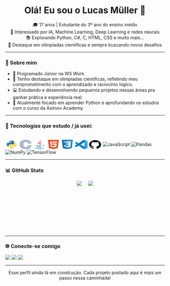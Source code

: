 <h1 align="center">Olá! Eu sou o Lucas Müller 👋</h1>

<p align="center">
🎓 17 anos | Estudante do 3º ano do ensino médio <br>
🤖 Interessado por IA, Machine Learning, Deep Learning e redes neurais <br>
📚 Explorando Python, C#, C, HTML, CSS e muito mais... <br>
🏅 Destaque em olimpíadas científicas e sempre buscando novos desafios
</p>

---

### 🚀 Sobre mim

- 📌 Programado Júnior na WS Work.
- 🧪 Tenho destaque em olimpíadas científicas, refletindo meu comprometimento com o aprendizado e raciocínio lógico.
- 💻 Estudando e desenvolvendo pequenos projetos nessas áreas pra ganhar prática e experiência real.
- 🔬 Atualmente focado em aprender Python e aprofundando os estudos com o curso da Asimov Academy.

---

### 🧰 Tecnologias que estudo / já usei:

<div style="display: inline_block"><br>
  
  <img align="center" alt="Python" height="30" width="40" src="https://raw.githubusercontent.com/devicons/devicon/master/icons/python/python-original.svg">
  <img align="center" alt="C" height="30" width="40" src="https://raw.githubusercontent.com/devicons/devicon/master/icons/c/c-original.svg">
  <img align="center" alt="Java" height="30" width="40" src="https://raw.githubusercontent.com/devicons/devicon/master/icons/java/java-original.svg">
  <img align="center" alt="HTML" height="30" width="40" src="https://raw.githubusercontent.com/devicons/devicon/master/icons/html5/html5-original.svg">
  <img align="center" alt="CSS" height="30" width="40" src="https://raw.githubusercontent.com/devicons/devicon/master/icons/css3/css3-original.svg">
  <img align="center" alt="VSCode" height="30" width="40" src="https://raw.githubusercontent.com/devicons/devicon/master/icons/vscode/vscode-original.svg">
  <img align="center" alt="GitHub" height="30" width="40" src="https://raw.githubusercontent.com/devicons/devicon/master/icons/github/github-original.svg">
  <img align="center" alt="JavaScript" height="30" width="40" src="https://cdn.jsdelivr.net/gh/devicons/devicon@latest/icons/javascript/javascript-original.svg" />
  <img align="center" alt="Pandas" height="30" width="40" src="https://cdn.jsdelivr.net/gh/devicons/devicon@latest/icons/pandas/pandas-original-wordmark.svg" />
  <img align="center" alt="NumPy" height="30" width="40" src="https://cdn.jsdelivr.net/gh/devicons/devicon@latest/icons/numpy/numpy-original.svg" />
  <img align="center" alt="TensorFlow" height="30" width="40" src="https://cdn.jsdelivr.net/gh/devicons/devicon@latest/icons/tensorflow/tensorflow-original.svg" />
  
</div>

---

### 📊 GitHub Stats

<div align="center" style="display: flex; justify-content: center; gap: 20px; flex-wrap: wrap;">
  <img height="160em" src="https://github-readme-stats.vercel.app/api?username=LucasMuller76&show_icons=true&theme=dark&include_all_commits=true&count_private=true"/>
  <img height="160em" src="https://github-readme-stats.vercel.app/api/top-langs/?username=LucasMuller76&layout=compact&langs_count=7&theme=dark"/>
</div>

---

### 🌐 Conecte-se comigo

<div>
  <a href="https://www.instagram.com/10_muller/?next=%2F" target="_blank"><img src="https://img.shields.io/badge/-Instagram-%23E4405F?style=for-the-badge&logo=instagram&logoColor=white" /></a>
  <a href="https://www.linkedin.com/in/lucas-müller76" target="_blank"><img src="https://img.shields.io/badge/-LinkedIn-%230077B5?style=for-the-badge&logo=linkedin&logoColor=white" /></a>
  <a href="mailto:lucasmuller20082@gmail.com"><img src="https://img.shields.io/badge/Gmail-D14836?style=for-the-badge&logo=gmail&logoColor=white" /></a>
</div>

---

<p align="center">Esse perfil ainda tá em construção. Cada projeto postado aqui é mais um passo nessa caminhada!</p>
